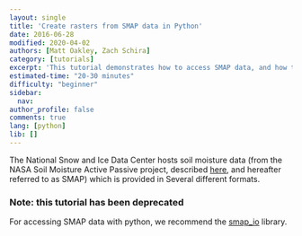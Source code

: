 ```yaml
---
layout: single
title: 'Create rasters from SMAP data in Python'
date: 2016-06-28
modified: 2020-04-02
authors: [Matt Oakley, Zach Schira]
category: [tutorials]
excerpt: 'This tutorial demonstrates how to access SMAP data, and how to generate raster output from this data.'
estimated-time: "20-30 minutes"
difficulty: "beginner"
sidebar:
  nav:
author_profile: false
comments: true
lang: [python]
lib: []
---
```

The National Snow and Ice Data Center hosts soil moisture data (from the NASA Soil Moisture Active Passive project, described [here](https://nsidc.org/data/smap), and hereafter referred to as SMAP) which is provided in Several different formats. 

### Note: this tutorial has been deprecated

For accessing SMAP data with python, we recommend the [smap_io](https://github.com/TUW-GEO/smap_io/tree/master/tests) library. 
